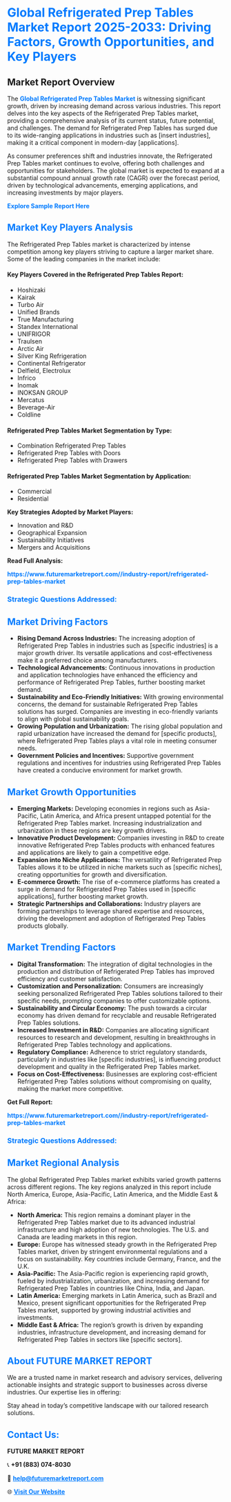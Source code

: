 <h1 style="color: #007BFF;">Global Refrigerated Prep Tables Market Report 2025-2033: Driving Factors, Growth Opportunities, and Key Players</h1>

<section id="overview">
<h2>Market Report Overview</h2>
<p>The <a href="https://www.futuremarketreport.com//industry-report/refrigerated-prep-tables-market" style="color: #007BFF; text-decoration: none;"><strong>Global Refrigerated Prep Tables Market</strong></a> is witnessing significant growth, driven by increasing demand across various industries. This report delves into the key aspects of the Refrigerated Prep Tables market, providing a comprehensive analysis of its current status, future potential, and challenges. The demand for Refrigerated Prep Tables has surged due to its wide-ranging applications in industries such as [insert industries], making it a critical component in modern-day [applications].</p>
<p>As consumer preferences shift and industries innovate, the Refrigerated Prep Tables market continues to evolve, offering both challenges and opportunities for stakeholders. The global market is expected to expand at a substantial compound annual growth rate (CAGR) over the forecast period, driven by technological advancements, emerging applications, and increasing investments by major players.</p>
</section>

<section id="overview">
<p><a href="https://www.futuremarketreport.com//request-sample/reportId=91426" style="color: #007BFF; text-decoration: none;"><strong>Explore Sample Report Here</strong></a></p>
</section>

<section id="key-players">
<h2 style="color: #007BFF;">Market Key Players Analysis</h2>
<p>The Refrigerated Prep Tables market is characterized by intense competition among key players striving to capture a larger market share. Some of the leading companies in the market include:</p>
<h4>Key Players Covered in the Refrigerated Prep Tables Report:</h4>
<ul><li>Hoshizaki</li><li>Kairak</li><li>Turbo Air</li><li>Unified Brands</li><li>True Manufacturing</li><li>Standex International</li><li>UNIFRIGOR</li><li>Traulsen</li><li>Arctic Air</li><li>Silver King Refrigeration</li><li>Continental Refrigerator</li><li>Delfield, Electrolux</li><li>Infrico</li><li>Inomak</li><li>INOKSAN GROUP</li><li>Mercatus</li><li>Beverage-Air</li><li>Coldline</li></ul>
<h4>Refrigerated Prep Tables Market Segmentation by Type:</h4>
<ul><li>Combination Refrigerated Prep Tables</li><li>Refrigerated Prep Tables with Doors</li><li>Refrigerated Prep Tables with Drawers</li></ul>

<h4>Refrigerated Prep Tables Market Segmentation by Application:</h4>
<ul><li>Commercial</li><li>Residential</li></ul>
<p><strong>Key Strategies Adopted by Market Players:</strong></p>
<ul>
<li>Innovation and R&D</li>
<li>Geographical Expansion</li>
<li>Sustainability Initiatives</li>
<li>Mergers and Acquisitions</li>
</ul>
</section>

<section>
<p><strong>Read Full Analysis: </strong></p><a href="https://www.futuremarketreport.com//industry-report/refrigerated-prep-tables-market" style="color: #007BFF; text-decoration: none;"><strong>https://www.futuremarketreport.com//industry-report/refrigerated-prep-tables-market</strong></a>
<h3 style="color: #007BFF;">Strategic Questions Addressed:</h3>
</section>

<section id="driving-factors">
<h2 style="color: #007BFF;">Market Driving Factors</h2>
<ul>
<li><strong>Rising Demand Across Industries:</strong> The increasing adoption of Refrigerated Prep Tables in industries such as [specific industries] is a major growth driver. Its versatile applications and cost-effectiveness make it a preferred choice among manufacturers.</li>
<li><strong>Technological Advancements:</strong> Continuous innovations in production and application technologies have enhanced the efficiency and performance of Refrigerated Prep Tables, further boosting market demand.</li>
<li><strong>Sustainability and Eco-Friendly Initiatives:</strong> With growing environmental concerns, the demand for sustainable Refrigerated Prep Tables solutions has surged. Companies are investing in eco-friendly variants to align with global sustainability goals.</li>
<li><strong>Growing Population and Urbanization:</strong> The rising global population and rapid urbanization have increased the demand for [specific products], where Refrigerated Prep Tables plays a vital role in meeting consumer needs.</li>
<li><strong>Government Policies and Incentives:</strong> Supportive government regulations and incentives for industries using Refrigerated Prep Tables have created a conducive environment for market growth.</li>
</ul>
</section>

<section id="growth-opportunities">
<h2 style="color: #007BFF;">Market Growth Opportunities</h2>
<ul>
<li><strong>Emerging Markets:</strong> Developing economies in regions such as Asia-Pacific, Latin America, and Africa present untapped potential for the Refrigerated Prep Tables market. Increasing industrialization and urbanization in these regions are key growth drivers.</li>
<li><strong>Innovative Product Development:</strong> Companies investing in R&D to create innovative Refrigerated Prep Tables products with enhanced features and applications are likely to gain a competitive edge.</li>
<li><strong>Expansion into Niche Applications:</strong> The versatility of Refrigerated Prep Tables allows it to be utilized in niche markets such as [specific niches], creating opportunities for growth and diversification.</li>
<li><strong>E-commerce Growth:</strong> The rise of e-commerce platforms has created a surge in demand for Refrigerated Prep Tables used in [specific applications], further boosting market growth.</li>
<li><strong>Strategic Partnerships and Collaborations:</strong> Industry players are forming partnerships to leverage shared expertise and resources, driving the development and adoption of Refrigerated Prep Tables products globally.</li>
</ul>
</section>

<section id="trending-factors">
<h2 style="color: #007BFF;">Market Trending Factors</h2>
<ul>
<li><strong>Digital Transformation:</strong> The integration of digital technologies in the production and distribution of Refrigerated Prep Tables has improved efficiency and customer satisfaction.</li>
<li><strong>Customization and Personalization:</strong> Consumers are increasingly seeking personalized Refrigerated Prep Tables solutions tailored to their specific needs, prompting companies to offer customizable options.</li>
<li><strong>Sustainability and Circular Economy:</strong> The push towards a circular economy has driven demand for recyclable and reusable Refrigerated Prep Tables solutions.</li>
<li><strong>Increased Investment in R&D:</strong> Companies are allocating significant resources to research and development, resulting in breakthroughs in Refrigerated Prep Tables technology and applications.</li>
<li><strong>Regulatory Compliance:</strong> Adherence to strict regulatory standards, particularly in industries like [specific industries], is influencing product development and quality in the Refrigerated Prep Tables market.</li>
<li><strong>Focus on Cost-Effectiveness:</strong> Businesses are exploring cost-efficient Refrigerated Prep Tables solutions without compromising on quality, making the market more competitive.</li>
</ul>
</section>

<section>
<p><strong>Get Full Report: </strong></p><a href="https://www.futuremarketreport.com//industry-report/refrigerated-prep-tables-market" style="color: #007BFF; text-decoration: none;"><strong>https://www.futuremarketreport.com//industry-report/refrigerated-prep-tables-market</strong></a>
<h3 style="color: #007BFF;">Strategic Questions Addressed:</h3>
</section>


<section id="regional-analysis">
<h2 style="color: #007BFF;">Market Regional Analysis</h2>
<p>The global Refrigerated Prep Tables market exhibits varied growth patterns across different regions. The key regions analyzed in this report include North America, Europe, Asia-Pacific, Latin America, and the Middle East & Africa:</p>
<ul>
<li><strong>North America:</strong> This region remains a dominant player in the Refrigerated Prep Tables market due to its advanced industrial infrastructure and high adoption of new technologies. The U.S. and Canada are leading markets in this region.</li>
<li><strong>Europe:</strong> Europe has witnessed steady growth in the Refrigerated Prep Tables market, driven by stringent environmental regulations and a focus on sustainability. Key countries include Germany, France, and the U.K.</li>
<li><strong>Asia-Pacific:</strong> The Asia-Pacific region is experiencing rapid growth, fueled by industrialization, urbanization, and increasing demand for Refrigerated Prep Tables in countries like China, India, and Japan.</li>
<li><strong>Latin America:</strong> Emerging markets in Latin America, such as Brazil and Mexico, present significant opportunities for the Refrigerated Prep Tables market, supported by growing industrial activities and investments.</li>
<li><strong>Middle East & Africa:</strong> The region’s growth is driven by expanding industries, infrastructure development, and increasing demand for Refrigerated Prep Tables in sectors like [specific sectors].</li>
</ul>
</section>

<footer>
<h2 style="color: #007BFF;">About FUTURE MARKET REPORT</h2>
<p>We are a trusted name in market research and advisory services, delivering actionable insights and strategic support to businesses across diverse industries. Our expertise lies in offering:</p>

<p>Stay ahead in today’s competitive landscape with our tailored research solutions.</p>

<h2 style="color: #007BFF;">Contact Us:</h2>
<p><strong>FUTURE MARKET REPORT</strong></p>
<p>📞 <strong>+91 (883) 074-8030</strong></p>
<p>📧 <strong><a href="mailto:help@futuremarketreport.com" style="color: #007BFF;">help@futuremarketreport.com</a></strong></p>
<p>🌐 <strong><a href="https://www.futuremarketreport.com/" style="color: #007BFF;">Visit Our Website</a></strong></p>
</footer>